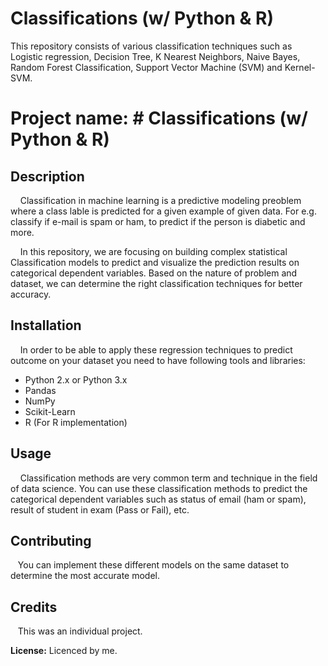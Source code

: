 # Classifications (w/ Python & R)
This repository consists of various classification techniques such as Logistic regression, Decision Tree, K Nearest Neighbors, Naive Bayes, Random Forest Classification, Support Vector Machine (SVM) and Kernel-SVM.

# **Project name:** # Classifications (w/ Python & R)

## Description
&nbsp;&nbsp;&nbsp;&nbsp;Classification in machine learning is a predictive modeling preoblem where a class lable is predicted for a given example of given data. For e.g. classify if e-mail is spam or ham, to predict if the person is diabetic and more.

&nbsp;&nbsp;&nbsp;&nbsp;In this repository, we are focusing on building complex statistical Classification models to predict and visualize the prediction results on categorical dependent variables. Based on the nature of problem and dataset, we can determine the right classification techniques for better accuracy.


## Installation 
&nbsp;&nbsp;&nbsp;&nbsp;In order to be able to apply these regression techniques to predict outcome on your dataset you need to have following tools and libraries:
  * Python 2.x or Python 3.x
  * Pandas
  * NumPy
  * Scikit-Learn
  * R (For R implementation)

## Usage
&nbsp;&nbsp;&nbsp;&nbsp;Classification methods are very common term and technique in the field of data science. You can use these classification methods to predict the categorical dependent variables such as status of email (ham or spam), result of student in exam (Pass or Fail), etc.

## Contributing
&nbsp;&nbsp;&nbsp;You can implement these different models on the same dataset to determine the most accurate model.

## Credits 
&nbsp;&nbsp;&nbsp;This was an individual project.

**License:** Licenced by me.


